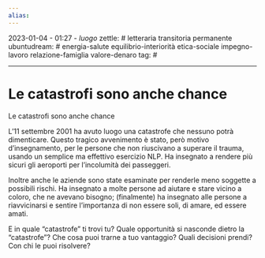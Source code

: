 ```yaml
---
alias: 
---
```

2023-01-04 - 01:27 - *luogo*
zettle: # letteraria transitoria permanente
ubuntudream: # energia-salute equilibrio-interiorità etica-sociale impegno-lavoro relazione-famiglia valore-denaro 
tag: #

---
# Le catastrofi sono anche chance

Le catastrofi sono anche chance

L’11 settembre 2001 ha avuto luogo una catastrofe che nessuno potrà dimenticare. Questo tragico avvenimento è stato, però motivo d’insegnamento, per le persone che non riuscivano a superare il trauma, usando un semplice ma effettivo esercizio NLP. Ha insegnato a rendere più sicuri gli aeroporti per l’incolumità dei passeggeri.

Inoltre anche le aziende sono state esaminate per renderle meno soggette a possibili rischi. Ha insegnato a molte persone ad aiutare e stare vicino a coloro, che ne avevano bisogno; (finalmente) ha insegnato alle persone a riavvicinarsi e sentire l’importanza di non essere soli, di amare, ed essere amati.

E in quale “catastrofe” ti trovi tu? Quale opportunità si nasconde dietro la “catastrofe”? Che cosa puoi trarne a tuo vantaggio? Quali decisioni prendi? Con chi le puoi risolvere?
